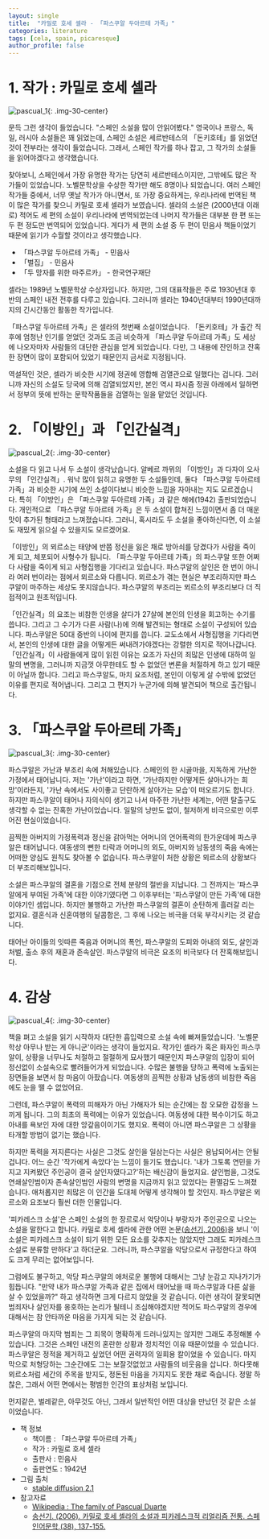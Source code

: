 ```yaml
---
layout: single
title:  "카밀로 호세 셀라 - 「파스쿠알 두아르테 가족」"
categories: literature
tags: [cela, spain, picaresque]
author_profile: false
---
```


# 1. 작가 : 카밀로 호세 셀라

![pascual_1]({{site.url}}\images\2024-07-14-cela\pascual_1.png){: .img-30-center}

문득 그런 생각이 들었습니다.
"스페인 소설을 많이 안읽어봤다."
영국이나 프랑스, 독일, 러시아 소설들은 꽤 읽었는데, 스페인 소설은 세르반테스의 「돈키호테」를 읽었던 것이 전부라는 생각이 들었습니다.
그래서, 스페인 작가를 하나 잡고, 그 작가의 소설들을 읽어야겠다고 생각했습니다.

찾아보니, 스페인에서 가장 유명한 작가는 당연히 세르반테스이지만, 그밖에도 많은 작가들이 있었습니다.
노벨문학상을 수상한 작가만 해도 8명이나 되었습니다.
여러 스페인 작가들 중에서, 너무 옛날 작가가 아니면서, 또 가장 중요하게는, 우리나라에 번역된 책이 많은 작가를 찾으니 카밀로 호세 셀라가 보였습니다.
셀라의 소설은 (2000년대 이래로) 적어도 세 편의 소설이 우리나라에 번역되었는데 나머지 작가들은 대부분 한 편 또는 두 편 정도만 번역되어 있었습니다.
게다가 세 편의 소설 중 두 편이 민음사 책들이었기 때문에 읽기가 수월할 것이라고 생각했습니다.
- 「파스쿠알 두아르테 가족」 - 민음사
- 「벌집」 - 민음사
- 「두 망자를 위한 마주르카」 - 한국연구재단

셀라는 1989년 노벨문학상 수상자입니다.
하지만, 그의 대표작들은 주로 1930년대 후반의 스페인 내전 전후를 다루고 있습니다. 그러니까 셀라는 1940년대부터 1990년대까지의 긴시간동안 활동한 작가입니다.

「파스쿠알 두아르테 가족」은 셀라의 첫번째 소설이었습니다.
「돈키호테」가 출간 직후에 엄청난 인기를 얻었던 것과도 조금 비슷하게 「파스쿠알 두아르테 가족」도 세상에 나오자마자 사람들의 대단한 관심을 얻게 되었습니다.
다만, 그 내용에 잔인하고 잔혹한 장면이 많이 포함되어 있었기 때문인지 금서로 지정됩니다.

역설적인 것은, 셀라가 비슷한 시기에 정권에 영합해 검열관으로 일했다는 겁니다.
그러니까 자신의 소설도 당국에 의해 검열되었지만, 본인 역시 파시즘 정권 아래에서 일하면서 정부의 뜻에 반하는 문학작품들을 검열하는 일을 맡았던 것입니다.

# 2. 「이방인」과 「인간실격」

![pascual_2]({{site.url}}\images\2024-07-14-cela\pascual_2.png){: .img-30-center}

소설을 다 읽고 나서 두 소설이 생각났습니다.
알베르 까뮈의 「이방인」과 다자이 오사무의 「인간실격」.
워낙 많이 읽히고 유명한 두 소설들인데, 둘다 「파스쿠알 두아르테 가족」과 비슷한 시기에 쓰인 소설이다보니 비슷한 느낌을 자아내는 지도 모르겠습니다.
특히 「이방인」은 「파스쿠알 두아르테 가족」과 같은 해에(1942) 출판되었습니다.
개인적으로 「파스쿠알 두아르테 가족」은 두 소설이 합쳐진 느낌이면서 좀 더 매운맛이 추가된 형태라고 느껴졌습니다.
그러니, 혹시라도 두 소설을 좋아하신다면, 이 소설도 재밌게 읽으실 수 있을지도 모르겠어요.

「이방인」의 뫼르소는 태양에 반쯤 정신을 잃은 채로 방아쇠를 당겼다가 사람을 죽이게 되고, 체포되어 사형수가 됩니다.
「파스쿠알 두아르테 가족」의 파스쿠알 또한 어쩌다 사람을 죽이게 되고 사형집행을 기다리고 있습니다.
파스쿠알의 살인은 한 번이 아니라 여러 번이라는 점에서 뫼르소와 다릅니다.
뫼르소가 겪는 현실은 부조리하지만 파스쿠알이 마주하는 세상도 못지않습니다.
파스쿠알의 부조리는 뫼르소의 부조리보다 더 직접적이고 원초적입니다.

「인간실격」의 요조는 비참한 인생을 살다가 27살에 본인의 인생을 회고하는 수기를 씁니다.
그리고 그 수기가 다른 사람(나)에 의해 발견되는 형태로 소설이 구성되어 있습니다.
파스쿠알은 50대 중반의 나이에 편지를 씁니다.
교도소에서 사형집행을 기다리면서, 본인의 인생에 대한 글을 어떻게든 써내려가야겠다는 강렬한 의지로 적어나갑니다.
「인간실격」이 사람들에게 많이 읽힌 이유는 요조가 자신의 죄많은 인생에 대하여 일말의 변명을, 그러니까 지금껏 아무한테도 할 수 없었던 변론을 처절하게 하고 있기 때문이 아닐까 합니다.
그리고 파스쿠알도, 마치 요조처럼, 본인이 이렇게 살 수밖에 없었던 이유를 편지로 적어냅니다.
그리고 그 편지가 누군가에 의해 발견되어 책으로 출간됩니다.

# 3. 「파스쿠알 두아르테 가족」

![pascual_3]({{site.url}}\images\2024-07-14-cela\pascual_3.png){: .img-30-center}

파스쿠알은 가난과 부조리 속에 처해있습니다.
스페인의 한 시골마을, 지독하게 가난한 가정에서 태어납니다.
저는 '가난'이라고 하면, '가난하지만 어떻게든 살아나가는 희망'이라든지, '가난 속에서도 사이좋고 단란하게 살아가는 모습'이 떠오르기도 합니다.
하지만 파스쿠알이 태어나 자의식이 생기고 나서 마주한 가난한 세계는, 어떤 탈출구도 생각할 수 없는 잔혹한 가난이었습니다.
일말의 낭만도 없이, 철저하게 비극으로만 이루어진 현실이었습니다.

끔찍한 아버지의 가정폭력과 정신을 갉아먹는 어머니의 언어폭력의 한가운데에 파스쿠알은 태어납니다.
여동생의 뻔한 타락과 어머니의 외도, 아버지와 남동생의 죽음 속에는 어떠한 양심도 원칙도 찾아볼 수 없습니다.
파스쿠알이 처한 상황은 뫼르소의 상황보다 더 부조리해보입니다.

소설은 파스쿠알의 결혼을 기점으로 전체 분량의 절반을 지납니다.
그 전까지는 '파스쿠알에게 부여된 가족'에 대한 이야기였다면 그 이후부터는 '파스쿠알이 만든 가족'에 대한 이야기인 셈입니다.
하지만 불행하고 가난한 파스쿠알의 결혼이 순탄하게 흘러갈 리는 없지요.
결혼식과 신혼여행의 달콤함은, 그 후에 나오는 비극을 더욱 부각시키는 것 같습니다.

태어난 아이들의 잇따른 죽음과 어머니의 폭언, 파스쿠알의 도피와 아내의 외도, 살인과 처벌, 출소 후의 재혼과 존속살인.
파스쿠알의 비극은 요조의 비극보다 더 잔혹해보입니다.

# 4. 감상

![pascual_4]({{site.url}}\images\2024-07-14-cela\pascual_4.png){: .img-30-center}

책을 펴고 소설을 읽기 시작하자 대단한 흡입력으로 소설 속에 빠져들었습니다.
'노벨문학상 아무나 받는 게 아니군'이라는 생각이 들었지요.
작가인 셀라가 혹은 화자인 파스쿠알이, 상황을 너무나도 처절하고 절절하게 묘사했기 때문인지 파스쿠알의 입장이 되어 정신없이 소설속으로 빨려들어가게 되었습니다.
수많은 불행을 당하고 폭력에 노출되는 장면들을 보면서 참 마음이 아팠습니다.
여동생의 끔찍한 상황과 남동생의 비참한 죽음에도 눈을 뗄 수 없었어요.

그런데, 파스쿠알이 폭력의 피해자가 아닌 가해자가 되는 순간에는 참 오묘한 감정을 느끼게 됩니다.
그의 최초의 폭력에는 이유가 있었습니다.
여동생에 대한 복수이기도 하고 아내를 욕보인 자에 대한 앙갚음이이기도 했지요.
폭력이 아니면 파스쿠알은 그 상황을 타개할 방법이 없기는 했습니다.

하지만 폭력을 저지른다는 사실은 그것도 살인을 일삼는다는 사실은 용납되어서는 안될겁니다.
어느 순간 '작가에게 속았다'는 느낌이 들기도 했습니다.
'내가 그토록 연민을 가지고 지켜봤던 주인공이 결국 살인자였다고?'하는 배신감이 들었지요.
살인범을, 그것도 연쇄살인범이자 존속살인범인 사람의 변명을 지금까지 읽고 있었다는 환멸감도 느껴졌습니다.
애처롭지만 죄많은 이 인간을 도대체 어떻게 생각해야 할 것인지. 파스쿠알은 뫼르소와 요조보다 훨씬 더한 인물입니다.

'피카레스크 소설'은 스페인 소설의 한 장르로서 악당이나 부랑자가 주인공으로 나오는 소설을 말한다고 합니다.
카밀로 호세 셀라에 관한 어떤 논문[(송선기, 2006)](https://www.dbpia.co.kr/Journal/articleDetail?nodeId=NODE08938030)을 보니 '이 소설은 피카레스크 소설이 되기 위한 모든 요소를 갖추지는 않았지만 그래도 피카레스크 소설로 분류할 만하다'고 하더군요.
그러니까, 파스쿠알을 악당으로서 규정한다고 하여도 크게 무리는 없어보입니다.

그럼에도 불구하고, 악당 파스쿠알의 애처로운 불행에 대해서는 그냥 눈감고 지나가기가 힘듭니다.
"만약 내가 파스쿠알 가족과 같은 집에서 태어났을 때 파스쿠알과 다른 삶을 살 수 있었을까?" 하고 생각하면 크게 다르지 않았을 것 같습니다.
이런 생각이 잘못되면 범죄자나 살인자를 옹호하는 논리가 될테니 조심해야겠지만 적어도 파스쿠알의 경우에 대해서는 참 안타까운 마음을 가지게 되는 것 같습니다.

파스쿠알의 마지막 범죄는 그 죄목이 명확하게 드러나있지는 않지만 그래도 추정해볼 수 있습니다.
그것은 스페인 내전의 혼란한 상황과 정치적인 이유 때문이었을 수 있습니다.
파스쿠알은 정적을 제거하고 싶었던 어떤 권력자의 일회용 칼이었을 수 있습니다. 마지막으로 처형당하는 그순간에도 그는 보잘것없었고 사람들의 비웃음을 삽니다.
하다못해 뫼르소처럼 세간의 주목을 받지도, 정돈된 마음을 가지지도 못한 채로 죽습니다.
정말 하찮은, 그래서 어떤 면에서는 평범한 인간의 표상처럼 보입니다.

먼지같은, 벌레같은, 아무것도 아닌, 그래서 일반적인 어떤 대상을 만났던 것 같은 소설이었습니다.


- 책 정보
  - 책이름 : 「파스쿠알 두아르테 가족」
  - 작가 : 카밀로 호세 셀라
  - 출판사 : 민음사
  - 출판연도 : 1942년
- 그림 출처
  - [stable diffusion 2.1](https://huggingface.co/spaces/stabilityai/stable-diffusion)
- 참고자료
  - [Wikipedia : The family of Pascual Duarte](https://en.wikipedia.org/wiki/The_Family_of_Pascual_Duarte)
  - [송선기. (2006). 카밀로 호세 셀라의 소설과 피카레스크적 리얼리즘 전통. 스페인어문학,(38), 137-155.](https://www.dbpia.co.kr/Journal/articleDetail?nodeId=NODE08938030)